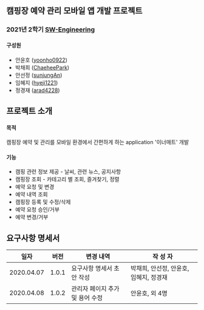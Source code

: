 ## 캠핑장 예약 관리 모바일 앱 개발 프로젝트

### 2021년 2학기 [SW-Engineering](https://github.com/SMU-EB0055/SE2021_HAEA0008_3)

#### 구성원

* 안윤호 ([yoonho0922](https://github.com/yoonho0922))
* 박채희 ([ChaeheePark](https://github.com/ChaeheePark))
* 안선정 ([sunjungAn](https://github.com/sunjungAn))
* 임혜지 ([hyeji1221](https://github.com/hyeji1221))
* 정경재 ([arad4228](https://github.com/arad4228))

## 프로젝트 소개
#### 목적
캠핑장 예약 및 관리를 모바일 환경에서 간편하게 하는 application '이너매트' 개발
#### 기능
* 캠핑 관련 정보 제공 - 날씨, 관련 뉴스, 공지사항
* 캠핑장 조회 - 카테고리 별 조회, 즐겨찾기, 정렬
* 예약 요청 및 변경
* 예약 내역 조회
* 캠핑장 등록 및 수정/삭제
* 예약 요청 승인/거부
* 예약 변경/거부

## 요구사항 명세서

| 일자       | 버전  | 변경 내역                       | 작 성 자                               |
| ---------- | ----- | ------------------------------- | -------------------------------------- |
| 2020.04.07 | 1.0.1 | 요구사항 명세서 초안 작성       | 박채희, 안선정, 안윤호, 임혜지, 정경재 |
| 2020.04.08 | 1.0.2 | 관리자 페이지 추가 및 용어 수정 | 안윤호, 외 4명                         |
